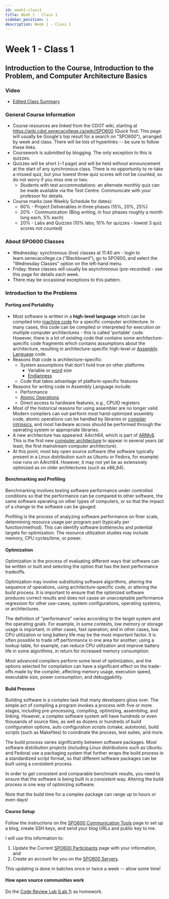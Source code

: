 ```yaml
---
id: week1-class1
title: Week 1 - Class 1
sidebar_position: 1
description: Week 1 - Class 1
---
```


# Week 1 - Class 1

## Introduction to the Course, Introduction to the Problem, and Computer Architecture Basics

### Video

- [Edited Class Summary](https://web.microsoftstream.com/video/9c7a7427-aad8-4503-b014-35749f36367f)

### General Course Information

- Course resources are linked from the CDOT wiki, starting at https://wiki.cdot.senecacollege.ca/wiki/SPO600 (Quick find: This page will usually be Google's top result for a search on "SPO600"), arranged by week and class. There will be lots of hyperlinks -- be sure to follow these links.
- Coursework is submitted by blogging. The only exception to this is quizzes.
- Quizzes will be short (~1 page) and will be held without announcement at the start of any synchronous class. There is no opportunity to re-take a missed quiz, but your lowest three quiz scores will not be counted, so do not worry if you miss one or two.
  - Students with test accommodations: an alternate monthly quiz can be made available via the Test Centre. Communicate with your professor for details.
- Course marks (see Weekly Schedule for dates):
  - 60% - Project Deliverables in three phases (15%, 20%, 25%)
  - 20% - Communication (Blog writing, in four phases roughly a month long each, 5% each)
  - 20% - Labs and Quizzes (10% labs; 10% for quizzes - lowest 3 quiz scores not counted)
 
### About SPO600 Classes

- Wednesday: synchronous (live) classes at 11:40 am - login to learn.senecacollege.ca ("Blackboard"), go to SPO600, and select the "Wednesday Classes" option on the left-hand menu.
- Friday: these classes will usually be asynchronous (pre-recorded) - see this page for details each week.
- There may be occasional exceptions to this pattern.

### Introduction to the Problems

#### Porting and Portability

- Most software is written in a **high-level language** which can be compiled into [machine code](/E-ComputerArchitecture/machine-language.md) for a specific computer architecture. In many cases, this code can be compiled or interpreted for execution on multiple computer architectures - this is called 'portable' code. However, there is a lot of existing code that contains some architecture-specific code fragments which contains assumptions about the architecture, resulting in architecture-specific high-level or [Assembly Language](/F-AssemblyLanguage/assembly-language.md) code.
- Reasons that code is architecture-specific:
  - System assumptions that don't hold true on other platforms
    - Variable or [word](/E-ComputerArchitecture/word.md) size
    - [Endianness](/E-ComputerArchitecture/endian.md)
  - Code that takes advantage of platform-specific features
- Reasons for writing code in Assembly Language include:
  - Performance
  - [Atomic Operations](/E-ComputerArchitecture/atomic-operation.md)
  - Direct access to hardware features, e.g., CPUID registers
- Most of the historical reasons for using assembler are no longer valid. Modern compilers can out-perform most hand-optimized assembly code, atomic operations can be handled by libraries or [compiler intrinsics](/E-ComputerArchitecture/compiler-intrinsics.md), and most hardware access should be performed through the operating system or appropriate libraries.
- A new architecture has appeared: AArch64, which is part of [ARMv8](http://www.arm.com/products/processors/instruction-set-architectures/armv8-architecture.php). This is the first new [computer architecture](/E-ComputerArchitecture/computer-architecture.md) to appear in several years (at least, the first mainstream computer architecture).
- At this point, most key open source software (the software typically present in a Linux distribution such as Ubuntu or Fedora, for example) now runs on AArch64. However, it may not yet be as extensively optimized as on older architectures (such as x86_64).

#### Benchmarking and Profiling

Benchmarking involves testing software performance under controlled conditions so that the performance can be compared to other software, the same software operating on other types of computers, or so that the impact of a change to the software can be gauged.

Profiling is the process of analyzing software performance on finer scale, determining resource usage per program part (typically per function/method). This can identify software bottlenecks and potential targets for optimization. The resource utilization studies may include memory, CPU cycles/time, or power.

#### Optimization

Optimization is the process of evaluating different ways that software can be written or built and selecting the option that has the best performance tradeoffs.

Optimization may involve substituting software algorithms, altering the sequence of operations, using architecture-specific code, or altering the build process. It is important to ensure that the optimized software produces correct results and does not cause an unacceptable performance regression for other use-cases, system configurations, operating systems, or architectures.

The definition of "performance" varies according to the target system and the operating goals. For example, in some contexts, low memory or storage usage is important; in other cases, fast operation; and in other cases, low CPU utilization or long battery life may be the most important factor. It is often possible to trade off performance in one area for another; using a lookup table, for example, can reduce CPU utilization and improve battery life in some algorithms, in return for increased memory consumption.

Most advanced compilers perform some level of optimization, and the options selected for compilation can have a significant effect on the trade-offs made by the compiler, affecting memory usage, execution speed, executable size, power consumption, and debuggability.

#### Build Process

Building software is a complex task that many developers gloss over. The simple act of compiling a program invokes a process with five or more stages, including pre-processing, compiling, optimizing, assembling, and linking. However, a complex software system will have hundreds or even thousands of source files, as well as dozens or hundreds of build configuration options, auto configuration scripts (cmake, autotools), build scripts (such as Makefiles) to coordinate the process, test suites, and more.

The build process varies significantly between software packages. Most software distribution projects (including Linux distributions such as Ubuntu and Fedora) use a packaging system that further wraps the build process in a standardized script format, so that different software packages can be built using a consistent process.

In order to get consistent and comparable benchmark results, you need to ensure that the software is being built in a consistent way. Altering the build process is one way of optimizing software.

Note that the build time for a complex package can range up to hours or even days!

#### Course Setup

Follow the instructions on the [SPO600 Communication Tools](/D-ExtraResources/communication-tools.md) page to set up a blog, create SSH keys, and send your blog URLs and public key to me.

I will use this information to:

1. Update the Current [SPO600 Participants](/D-ExtraResources/participants-table.md) page with your information, and
2. Create an account for you on the [SPO600 Servers](/D-ExtraResources/servers.md).

This updating is done in batches once or twice a week -- allow some time!

#### How open source communities work

Do the [Code Review Lab (Lab 1)](/B-Labs/lab1.md) as homework.
